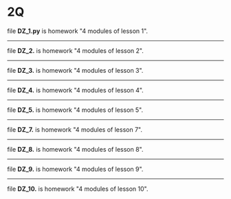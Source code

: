 # 2Q
file **DZ_1.py** is homework "4 modules of lesson 1".
***
file **DZ_2.** is homework "4 modules of lesson 2".
***
file **DZ_3.** is homework "4 modules of lesson 3".
***
file **DZ_4.** is homework "4 modules of lesson 4".
***
file **DZ_5.** is homework "4 modules of lesson 5".
***
file **DZ_7.** is homework "4 modules of lesson 7".
***
file **DZ_8.** is homework "4 modules of lesson 8".
***
file **DZ_9.** is homework "4 modules of lesson 9".
***
file **DZ_10.** is homework "4 modules of lesson 10".
